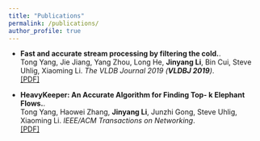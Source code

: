 ```yaml
---
title: "Publications"
permalink: /publications/
author_profile: true
---
```


* <b>Fast and accurate stream processing by filtering the cold.</b>. <br>
Tong Yang, Jie Jiang, Yang Zhou, Long He, <b>Jinyang Li</b>, Bin Cui, Steve Uhlig, Xiaoming Li. <i>The VLDB Journal 2019 (**VLDBJ 2019**)</i>.<br>
[[PDF]](https://link.springer.com/content/pdf/10.1007%2Fs00778-019-00560-1.pdf)

* <b>HeavyKeeper: An Accurate Algorithm for Finding Top- k Elephant Flows.</b>. <br>
Tong Yang, Haowei Zhang, <b>Jinyang Li</b>, Junzhi Gong, Steve Uhlig, Xiaoming Li. <i>IEEE/ACM Transactions on Networking</i>.<br>
[[PDF]](https://ieeexplore.ieee.org/stamp/stamp.jsp?arnumber=8809410)
